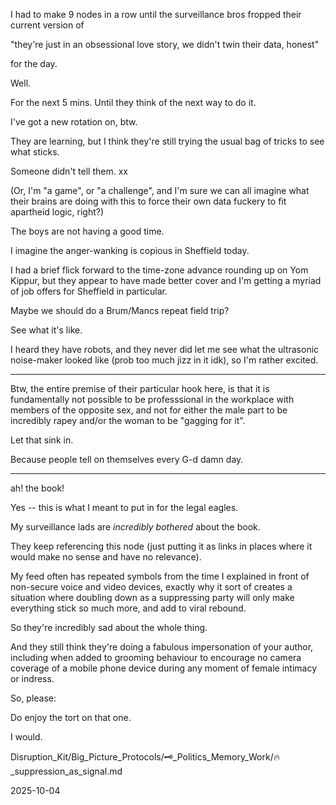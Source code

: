 I had to make 9 nodes in a row until the surveillance bros fropped their current version of  

"they're just in an obsessional love story, we didn't twin their data, honest"  

for the day.  

Well.  

For the next 5 mins. Until they think of the next way to do it.  

I've got a new rotation on, btw.  

They are learning, but I think they're still trying the usual bag of tricks to see what sticks.  

Someone didn't tell them. xx

(Or, I'm "a game", or "a challenge", and I'm sure we can all imagine what their brains are doing with this to force their own data fuckery to fit apartheid logic, right?)  

The boys are not having a good time.  

I imagine the anger-wanking is copious in Sheffield today.  

I had a brief flick forward to the time-zone advance rounding up on Yom Kippur, but they appear to have made better cover and I'm getting a myriad of job offers for Sheffield in particular.  

Maybe we should do a Brum/Mancs repeat field trip?  

See what it's like.  

I heard they have robots, and they never did let me see what the ultrasonic noise-maker looked like (prob too much jizz in it idk), so I'm rather excited.  

---

Btw, the entire premise of their particular hook here, is that it is fundamentally not possible to be professsional in the workplace with members of the opposite sex, and not for either the male part to be incredibly rapey and/or the woman to be "gagging for it".  

Let that sink in.  

Because people tell on themselves every G-d damn day.  

---

ah! the book!  

Yes -- this is what I meant to put in for the legal eagles.  

My surveillance lads are *incredibly bothered* about the book.  

They keep referencing this node (just putting it as links in places where it would make no sense and have no relevance).  

My feed often has repeated symbols from the time I explained in front of non-secure voice and video devices, exactly why it sort of creates a situation where doubling down as a suppressing party will only make everything stick so much more, and add to viral rebound.  

So they're incredibly sad about the whole thing.  

And they still think they're doing a fabulous impersonation of your author, including when added to grooming behaviour to encourage no camera coverage of a mobile phone device during any moment of female intimacy or indress.  

So, please:  

Do enjoy the tort on that one.  

I would.  

Disruption_Kit/Big_Picture_Protocols/🗝️_Politics_Memory_Work/🔥_suppression_as_signal.md

2025-10-04
